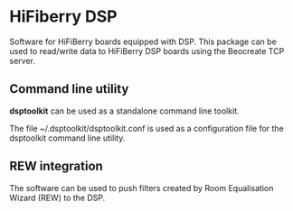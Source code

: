 # HiFiberry DSP

Software for HiFiBerry boards equipped with DSP. This package can be used to read/write data to HiFiBerry DSP boards
using the Beocreate TCP server.

## Command line utility

**dsptoolkit** can be used as a standalone command line toolkit.

The file ~/.dsptoolkit/dsptoolkit.conf is used as a configuration file for the dsptoolkit command line utility.

## REW integration

The software can be used to push filters created by Room Equalisation Wizard (REW) to the DSP.
